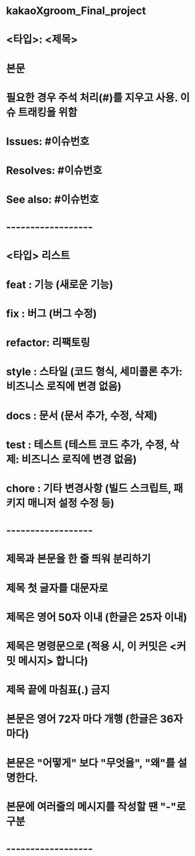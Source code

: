 # kakaoXgroom_Final_project


# <타입>: <제목>
# 본문
# 필요한 경우 주석 처리(#)를 지우고 사용. 이슈 트래킹을 위함
# Issues: #이슈번호 
# Resolves: #이슈번호
# See also: #이슈번호
# ------------------
# <타입> 리스트
#   feat    : 기능 (새로운 기능)
#   fix     : 버그 (버그 수정)
#   refactor: 리팩토링
#   style   : 스타일 (코드 형식, 세미콜론 추가: 비즈니스 로직에 변경 없음)
#   docs    : 문서 (문서 추가, 수정, 삭제)
#   test    : 테스트 (테스트 코드 추가, 수정, 삭제: 비즈니스 로직에 변경 없음)
#   chore   : 기타 변경사항 (빌드 스크립트, 패키지 매니저 설정 수정 등)
# ------------------
#     제목과 본문을 한 줄 띄워 분리하기
#     제목 첫 글자를 대문자로
#     제목은 영어 50자 이내 (한글은 25자 이내)
#     제목은 명령문으로 (적용 시, 이 커밋은 <커밋 메시지> 합니다)
#     제목 끝에 마침표(.) 금지
#     본문은 영어 72자 마다 개행 (한글은 36자 마다)
#     본문은 "어떻게" 보다 "무엇을", "왜"를 설명한다.
#     본문에 여러줄의 메시지를 작성할 땐 "-"로 구분
# ------------------

